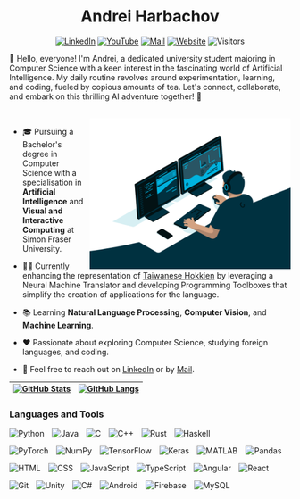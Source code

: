 <div align="center">

# Andrei Harbachov

<!-- PROFILE SHIELDS -->
[![LinkedIn][linkedin-badge]][linkedin]
[![YouTube][youtube-badge]][youtube]
[![Mail][mail-badge]][mail]
[![Website][website-badge]][website]
![Visitors][visitor-badge]

</div>

👋 Hello, everyone! I'm Andrei, a dedicated university student majoring in Computer Science with a keen interest in the fascinating world of Artificial Intelligence. My daily routine revolves around experimentation, learning, and coding, fueled by copious amounts of tea. Let's connect, collaborate, and embark on this thrilling AI adventure together! 🚀

<br/>

<img align="right" alt="Coding" width="360" src="code.gif">

- 🎓 Pursuing a Bachelor's degree in Computer Science with a specialisation in **Artificial Intelligence** and **Visual and Interactive Computing** at Simon Fraser University.

- 👨‍💻 Currently enhancing the representation of [Taiwanese Hokkien][taigi] by leveraging a Neural Machine Translator and developing Programming Toolboxes that simplify the creation of applications for the language.

- 📚 Learning **Natural Language Processing**, **Computer Vision**, and **Machine Learning**.

- ❤️ Passionate about exploring Computer Science, studying foreign languages, and coding.

- 💬 Feel free to reach out on [LinkedIn][linkedin] or by [Mail][mail].

| [![GitHub Stats][stats-banner]][mail] | [![GitHub Langs][langs-banner]][mail] |
| ------------------------------------- | ------------------------------------- |



### Languages and Tools

<!-- Icons taken from devicon.dev -->
<p align="left">
  <img alt="Python" width="40px" style="padding-right:10px;" src="https://cdn.jsdelivr.net/gh/devicons/devicon/icons/python/python-plain.svg" />
  <img alt="Java" width="40px" style="padding-right:10px;" src="https://cdn.jsdelivr.net/gh/devicons/devicon/icons/java/java-original.svg" />
  <img alt="C" width="40px" style="padding-right:10px;" src="https://cdn.jsdelivr.net/gh/devicons/devicon/icons/c/c-plain.svg" />
  <img alt="C++" width="40px" style="padding-right:10px;" src="https://cdn.jsdelivr.net/gh/devicons/devicon/icons/cplusplus/cplusplus-plain.svg" />
  <img alt="Rust" width="40px" style="padding-right:10px;" src="https://cdn.jsdelivr.net/gh/devicons/devicon/icons/rust/rust-original.svg" />
  <img alt="Haskell" width="40px" style="padding-right:10px;" src="https://cdn.jsdelivr.net/gh/devicons/devicon/icons/haskell/haskell-original.svg" />
</p>

<p align="left">
  <img alt="PyTorch" width="40px" style="padding-right:10px;" src="https://cdn.jsdelivr.net/gh/devicons/devicon/icons/pytorch/pytorch-original.svg" />
  <img alt="NumPy" width="40px" style="padding-right:10px;" src="https://cdn.jsdelivr.net/gh/devicons/devicon/icons/numpy/numpy-original.svg" />
  <img alt="TensorFlow" width="40px" style="padding-right:10px;" src="https://cdn.jsdelivr.net/gh/devicons/devicon/icons/tensorflow/tensorflow-original.svg" />
  <img alt="Keras" width="40px" style="padding-right:10px;" src="https://cdn.jsdelivr.net/gh/devicons/devicon@latest/icons/keras/keras-original.svg" />
  <img alt="MATLAB" width="40px" style="padding-right:10px;" src="https://cdn.jsdelivr.net/gh/devicons/devicon/icons/matlab/matlab-original.svg" />
  <img alt="Pandas" width="40px" style="padding-right:10px;" src="https://cdn.jsdelivr.net/gh/devicons/devicon/icons/pandas/pandas-original.svg" />
</p>

<p align="left">
  <img alt="HTML" width="40px" style="padding-right:10px;" src="https://cdn.jsdelivr.net/gh/devicons/devicon/icons/html5/html5-plain.svg" />
  <img alt="CSS" width="40px" style="padding-right:10px;" src="https://cdn.jsdelivr.net/gh/devicons/devicon/icons/css3/css3-plain.svg" />
  <img alt="JavaScript" width="40px" style="padding-right:10px;" src="https://cdn.jsdelivr.net/gh/devicons/devicon/icons/javascript/javascript-plain.svg" />
  <img alt="TypeScript" width="40px" style="padding-right:10px;" src="https://cdn.jsdelivr.net/gh/devicons/devicon/icons/typescript/typescript-plain.svg" />
  <img alt="Angular" width="40px" style="padding-right:10px;" src="https://cdn.jsdelivr.net/gh/devicons/devicon/icons/angularjs/angularjs-plain.svg" />
  <img alt="React" width="40px" style="padding-right:10px;" src="https://cdn.jsdelivr.net/gh/devicons/devicon@latest/icons/react/react-original.svg" />
</p>

<p align="left">
  <img alt="Git" width="40px" style="padding-right:10px;" src="https://cdn.jsdelivr.net/gh/devicons/devicon/icons/git/git-original.svg" />
  <img alt="Unity" width="40px" style="padding-right:10px;" src="https://cdn.jsdelivr.net/gh/devicons/devicon/icons/unity/unity-original.svg" />
  <img alt="C#" width="40px" style="padding-right:10px;" src="https://cdn.jsdelivr.net/gh/devicons/devicon/icons/csharp/csharp-plain.svg" />
  <img alt="Android" width="40px" style="padding-right:10px;" src="https://cdn.jsdelivr.net/gh/devicons/devicon/icons/android/android-plain.svg" />
  <img alt="Firebase" width="40px" style="padding-right:10px;" src="https://cdn.jsdelivr.net/gh/devicons/devicon/icons/firebase/firebase-plain.svg" />
  <img alt="MySQL" width="40px" style="padding-right:10px;" src="https://cdn.jsdelivr.net/gh/devicons/devicon/icons/mysql/mysql-original.svg" />
</p>



<!-- MARKDOWN LINKS -->
[linkedin-badge]: https://img.shields.io/badge/LinkedIn-0077B5?style=for-the-badge&logo=linkedin&logoColor=white
[linkedin]: https://www.linkedin.com/in/andreihar/
[youtube-badge]: https://img.shields.io/badge/YouTube-FF0000?style=for-the-badge&logo=youtube&logoColor=white
[youtube]: https://www.youtube.com/@aharba
[mail-badge]: https://img.shields.io/badge/Gmail-D14836?style=for-the-badge&logo=gmail&logoColor=white
[mail]: mailto:andrei.harbachov@gmail.com
[website-badge]: https://img.shields.io/badge/Website-222222?style=for-the-badge&logo=homeadvisor&logoColor=white
[website]: https://andreihar.github.io/
[visitor-badge]: https://api.visitorbadge.io/api/visitors?path=https%3A%2F%2Fgithub.com%2Fandreihar&labelColor=%23222222&countColor=%23263759

[stats-banner]: https://github-readme-stats-andreihar.vercel.app/api?username=andreihar&show_icons=true&theme=transparent&custom_title=GitHub&#32;Stats&hide_border=true
[langs-banner]: https://github-readme-stats-andreihar.vercel.app/api/top-langs/?username=andreihar&layout=donut&theme=transparent&hide_border=true

[taigi]: https://en.wikipedia.org/wiki/Taiwanese_Hokkien